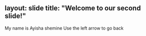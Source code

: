 layout: slide
title: "Welcome to our second slide!"
---
My name is Ayisha shemine
Use the left arrow to go back
